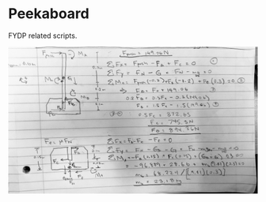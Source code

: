 # Peekaboard
FYDP related scripts.

![Image of Weighted Base Statics Analysis](https://raw.githubusercontent.com/jeffwang13/Peekaboard/master/weighted_base_analysis.jpg)
